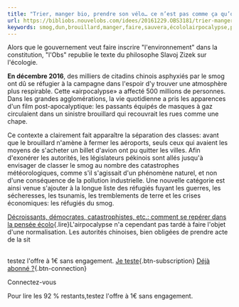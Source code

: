 ```yaml
---
title: "Trier, manger bio, prendre son vélo… ce n’est pas comme ça qu’on sauvera la planète"
url: https://bibliobs.nouvelobs.com/idees/20161229.OBS3181/trier-manger-bio-prendre-son-velo-ce-n-est-pas-comme-ca-qu-on-sauvera-la-planete.html
keywords: smog,dun,brouillard,manger,faire,sauvera,écololairpocalypse,planète,réfugiés,prendre,dune,vélo,autorités,économiques,trier,équipés,nest,bio,quon
---
```

Alors que le gouvernement veut faire inscrire \"l\'environnement\" dans la constitution, \"l\'Obs\" republie le texte du philosophe Slavoj Zizek sur l\'écologie.

**En décembre 2016**, des milliers de citadins chinois asphyxiés par le smog ont dû se réfugier à la campagne dans l'espoir d'y trouver une atmosphère plus respirable. Cette «airpocalypse» a affecté 500 millions de personnes. Dans les grandes agglomérations, la vie quotidienne a pris les apparences d'un film post-apocalyptique: les passants équipés de masques à gaz circulaient dans un sinistre brouillard qui recouvrait les rues comme une chape.

Ce contexte a clairement fait apparaître la séparation des classes: avant que le brouillard n'amène à fermer les aéroports, seuls ceux qui avaient les moyens de s'acheter un billet d'avion ont pu quitter les villes. Afin d'exonérer les autorités, les législateurs pékinois sont allés jusqu'à envisager de classer le smog au nombre des catastrophes météorologiques, comme s'il s'agissait d'un phénomène naturel, et non d'une conséquence de la pollution industrielle. Une nouvelle catégorie est ainsi venue s'ajouter à la longue liste des réfugiés fuyant les guerres, les sécheresses, les tsunamis, les tremblements de terre et les crises économiques: les réfugiés du smog.

[Décroissants, démocrates, catastrophistes, etc.: comment se repérer dans la pensée écolo](https://bibliobs.nouvelobs.com/idees/20151223.OBS1844/decroissants-democrates-catastrophistes-etc-comment-se-reperer-dans-la-pensee-ecolo.html){.lire}L'airpocalypse n'a cependant pas tardé à faire l'objet d'une normalisation. Les autorités chinoises, bien obligées de prendre acte de la sit

\
testez l\'offre à 1€ sans engagement. [Je teste](https://www.nouvelobs.com/offre/Article/fr/kiosque/compte.html?from=ANM194E90 "Découvrir l'offre"){.btn-subscription} [Déjà abonné ?](https://www.nouvelobs.com/connexion "Déjà abonné ? Connectez-vous"){.btn-connection}

Connectez-vous

Pour lire les 92 % restants,testez l\'offre à 1€ sans engagement.
